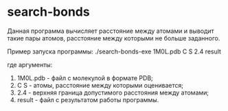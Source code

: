 # search-bonds
Данная программа вычисляет расстояние между атомами
и выводит такие пары атомов, расстояние между которыми не больше
заданного. 

Пример запуска программы:
./search-bonds-exe 1M0L.pdb C S 2.4 result 

где аргументы:
1) 1M0L.pdb - файл с молекулой в формате PDB;
2) C S - атомы, расстояние между которыми оценивается;
3) 2.4 - верхняя граница допустимого расстояния между атомами;
4) result - файл с результатом работы программы.
